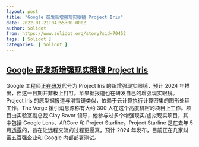 ```yaml
---
layout: post
title: "Google 研发新增强现实眼镜 Project Iris"
date: 2022-01-21T04:55:00.000Z
author: Solidot
from: https://www.solidot.org/story?sid=70452
tags: [ Solidot ]
categories: [ Solidot ]
---
```

<!--1642740900000-->
[Google 研发新增强现实眼镜 Project Iris](https://www.solidot.org/story?sid=70452)
------

<div>
Google 工程师<a href="https://www.theverge.com/2022/1/20/22892152/google-project-iris-ar-headset-2024" target="_blank">正在研发</a>代号为 Project Iris 的新增强现实眼镜，预计 2024 年推出，但这一日期并非板上钉钉。苹果据报道也在研发自己的增强现实眼镜。Project Iris 的原型据报道与滑雪镜类似，依赖于云计算执行计算密集的图形处理工作。The Verge 援引消息源称有大约 300 人在这个高度机密的项目上工作。项目由实验室副总裁 Clay Bavor 领导，他参与过多个增强现实/虚拟现实项目，其中包括 Google Lens、ARCore 和 Project Starline。Project Starline 是在去年 5 月<a href="https://www.solidot.org/story?sid=67815">透露</a>的，旨在让远程交流的过程更逼真，预计 2024 年发布，目前正在几家财富五百强企业和 Google 内部部署测试。
</div>
